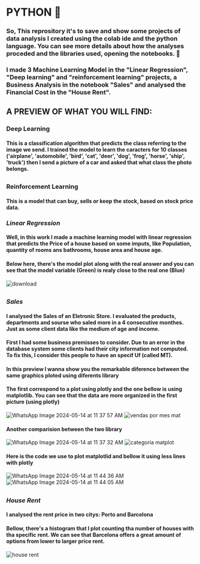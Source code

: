# PYTHON 🐍

### So, This reprository it's to save and show some projects of data analysis I created using the colab ide and the python language.  You can see more details about how the analyses proceded and the libraries used, opening the notebooks. 💃 
### I made 3 Machine Learning Model in the "Linear Regression", "Deep learning" and "reinforcement learning" projects, a Business Analysis in the notebook "Sales" and analysed the Financial Cost in the "House Rent".
##
## A PREVIEW OF WHAT YOU WILL FIND: 
### Deep Learning
#### This is a classification algorithm that predicts the class referring to the image we send. I trained the model to learn the caracters for 10 classes ('airplane', 'automobile', 'bird', 'cat', 'deer', 'dog', 'frog', 'horse', 'ship', 'truck') then I send a picture of a car and asked that what class the photo belongs.
##
### Reinforcement Learning
#### This is a model that can buy, sells or keep the stock, based on stock price data. 
### *Linear Regression*
#### Well, in this work I made a machine learning model with linear regression that predicts the Price of a house based on some imputs, like Population, quantity of rooms ans bathrooms, house area and house age.
#### Below here, there's the model plot along with the real answer and you can see that the model variable (Green) is realy close to the real one (Blue)
![download](https://github.com/mandyyy25/PYTHON-/assets/161378989/52e43540-e936-4947-8b9b-daab34e095ed)
##
### *Sales*
#### I analysed the Sales of an Eletronic Store. I evaluated the products, departments and sourse who saled more in a 4 consecutive monthes. Just as some client data like the medium of age and income.
#### First I had some business premisses to consider. Due to an error in the database system some clients had their city information not computed. To fix this, I consider this people to have an specif Uf (called MT).
#### In this preview I wanna show you the remarkable diference between the same graphics ploted using diferents library
#### The first correspond to a plot using plotly and the one bellow is using matplotlib. You can see that the data are more organized in the first picture (using plotly)
![WhatsApp Image 2024-05-14 at 11 37 57 AM](https://github.com/mandyyy25/PYTHON/assets/161378989/940a9993-e80a-4d64-81d3-162767cc0954)
![vendas por mes mat](https://github.com/mandyyy25/PYTHON/assets/161378989/93ea5f0c-0016-4a01-9aa5-8c0ff6551b60)
#### Another comparision between the two library
![WhatsApp Image 2024-05-14 at 11 37 32 AM](https://github.com/mandyyy25/PYTHON/assets/161378989/a32543b3-02cc-48d3-9fbb-696c23b7017d)
![categoria matplot](https://github.com/mandyyy25/PYTHON/assets/161378989/d49fa506-071c-4bed-879a-4d2cee15bb9f)
#### Here is the code we use to plot matplotlid and bellow it using less lines with plotly
![WhatsApp Image 2024-05-14 at 11 44 36 AM](https://github.com/mandyyy25/PYTHON/assets/161378989/853301e8-716d-45eb-813b-b0007e36f645)
![WhatsApp Image 2024-05-14 at 11 44 05 AM](https://github.com/mandyyy25/PYTHON/assets/161378989/0e23f258-9afe-4b40-bd5c-992dff33f231)
##
### *House Rent*
#### I analysed the rent price in two citys: Porto and Barcelona
#### Bellow, there's a histogram that I plot counting tha number of houses with tha specific rent. We can see that Barcelona offers a great amount of options from lower to larger price rent.
![house rent](https://github.com/mandyyy25/PYTHON/assets/161378989/0cda72bb-ce01-4723-8417-b63cad879b58)

 
